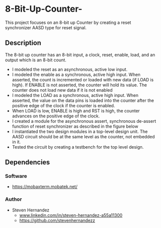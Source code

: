# 8-Bit-Up-Counter-
 This project focuses on an 8-bit up Counter by creating a reset synchronizer AASD type for reset signal.
 
## Description 
 The 8-bit up counter has an 8-bit input, a clock, reset, enable, load, and an output which is an 8-bit count. 
  - I modeled the reset as an asynchronous, active low input.
  - I modeled the enable as a synchronous, active high input. When asserted, the count is incremented or loaded with new data (if LOAD is high). If ENABLE is not asserted, the counter will hold its value. The counter does not load new data if it is not enabled
  - I modeled the LOAD as a synchronous, active high input. When asserted, the value on the data pins is loaded into the counter after the positive edge of the clock if the counter is enabled.
  - When LOAD is low, ENABLE is high and RST is high, the counter advances on the positive edge of the clock.
  - I created a module for the asynchronous assert, synchronous de-assert function of reset synchronizer as described in the figure below
  - I instantiated the two design modules in a top-level design unit. The AASD circuit should be at the same level as the counter, not embedded in it.
  - Tested the circuit by creating a testbench for the top level design.


## Dependencies
### Software
* https://mobaxterm.mobatek.net/

### Author
* Steven Hernandez
  - www.linkedin.com/in/steven-hernandez-a55a11300
  - https://github.com/stevenhernandezz

